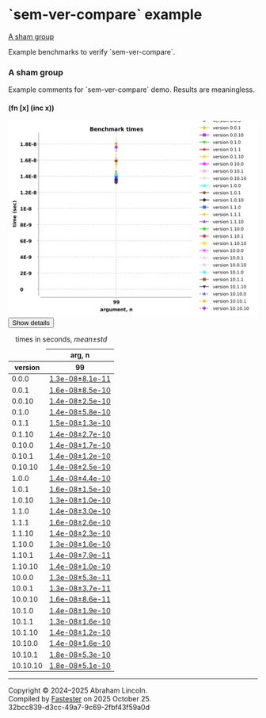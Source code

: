 
  <body>
    <h1>
      `sem-ver-compare` example
    </h1>
    <div>
      <a href="#group-0">A sham group</a>
    </div>
    <p>
      Example benchmarks to verify `sem-ver-compare`.
    </p>
    <section>
      <h3 id="group-0">
        A sham group
      </h3>
      <p>
        Example comments for `sem-ver-compare` demo. Results are meaningless.
      </p>
      <div>
        <h4 id="group-0-fexpr-0">
          (fn [x] (inc x))
        </h4><img alt="Benchmark measurements for expression `(fn [x] (inc x))`, time versus &apos;n&apos; arguments, comparing different versions." src=
        "semver_img/group-0-fexpr-0.svg"><button class="collapser" type="button">Show details</button>
        <div class="collapsable">
          <table>
            <caption>
              times in seconds, <em>mean±std</em>
            </caption>
            <thead>
              <tr>
                <td></td>
                <th colspan="1">
                  arg, n
                </th>
              </tr>
              <tr>
                <th>
                  version
                </th>
                <th>
                  99
                </th>
              </tr>
            </thead>
            <tr>
              <td>
                0.0.0
              </td>
              <td>
                <a href="https://github.com/blosavio/fastester/blob/main/resources/semver_performance/version 0.0.0/test-0.edn">1.3e-08±8.1e-11</a>
              </td>
            </tr>
            <tr>
              <td>
                0.0.1
              </td>
              <td>
                <a href="https://github.com/blosavio/fastester/blob/main/resources/semver_performance/version 0.0.1/test-0.edn">1.6e-08±8.5e-10</a>
              </td>
            </tr>
            <tr>
              <td>
                0.0.10
              </td>
              <td>
                <a href="https://github.com/blosavio/fastester/blob/main/resources/semver_performance/version 0.0.10/test-0.edn">1.4e-08±2.5e-10</a>
              </td>
            </tr>
            <tr>
              <td>
                0.1.0
              </td>
              <td>
                <a href="https://github.com/blosavio/fastester/blob/main/resources/semver_performance/version 0.1.0/test-0.edn">1.4e-08±5.8e-10</a>
              </td>
            </tr>
            <tr>
              <td>
                0.1.1
              </td>
              <td>
                <a href="https://github.com/blosavio/fastester/blob/main/resources/semver_performance/version 0.1.1/test-0.edn">1.5e-08±1.3e-10</a>
              </td>
            </tr>
            <tr>
              <td>
                0.1.10
              </td>
              <td>
                <a href="https://github.com/blosavio/fastester/blob/main/resources/semver_performance/version 0.1.10/test-0.edn">1.4e-08±2.7e-10</a>
              </td>
            </tr>
            <tr>
              <td>
                0.10.0
              </td>
              <td>
                <a href="https://github.com/blosavio/fastester/blob/main/resources/semver_performance/version 0.10.0/test-0.edn">1.4e-08±1.7e-10</a>
              </td>
            </tr>
            <tr>
              <td>
                0.10.1
              </td>
              <td>
                <a href="https://github.com/blosavio/fastester/blob/main/resources/semver_performance/version 0.10.1/test-0.edn">1.4e-08±1.2e-10</a>
              </td>
            </tr>
            <tr>
              <td>
                0.10.10
              </td>
              <td>
                <a href="https://github.com/blosavio/fastester/blob/main/resources/semver_performance/version 0.10.10/test-0.edn">1.4e-08±2.5e-10</a>
              </td>
            </tr>
            <tr>
              <td>
                1.0.0
              </td>
              <td>
                <a href="https://github.com/blosavio/fastester/blob/main/resources/semver_performance/version 1.0.0/test-0.edn">1.4e-08±4.4e-10</a>
              </td>
            </tr>
            <tr>
              <td>
                1.0.1
              </td>
              <td>
                <a href="https://github.com/blosavio/fastester/blob/main/resources/semver_performance/version 1.0.1/test-0.edn">1.6e-08±1.5e-10</a>
              </td>
            </tr>
            <tr>
              <td>
                1.0.10
              </td>
              <td>
                <a href="https://github.com/blosavio/fastester/blob/main/resources/semver_performance/version 1.0.10/test-0.edn">1.3e-08±1.0e-10</a>
              </td>
            </tr>
            <tr>
              <td>
                1.1.0
              </td>
              <td>
                <a href="https://github.com/blosavio/fastester/blob/main/resources/semver_performance/version 1.1.0/test-0.edn">1.4e-08±3.0e-10</a>
              </td>
            </tr>
            <tr>
              <td>
                1.1.1
              </td>
              <td>
                <a href="https://github.com/blosavio/fastester/blob/main/resources/semver_performance/version 1.1.1/test-0.edn">1.6e-08±2.6e-10</a>
              </td>
            </tr>
            <tr>
              <td>
                1.1.10
              </td>
              <td>
                <a href="https://github.com/blosavio/fastester/blob/main/resources/semver_performance/version 1.1.10/test-0.edn">1.4e-08±2.3e-10</a>
              </td>
            </tr>
            <tr>
              <td>
                1.10.0
              </td>
              <td>
                <a href="https://github.com/blosavio/fastester/blob/main/resources/semver_performance/version 1.10.0/test-0.edn">1.3e-08±1.6e-10</a>
              </td>
            </tr>
            <tr>
              <td>
                1.10.1
              </td>
              <td>
                <a href="https://github.com/blosavio/fastester/blob/main/resources/semver_performance/version 1.10.1/test-0.edn">1.4e-08±7.9e-11</a>
              </td>
            </tr>
            <tr>
              <td>
                1.10.10
              </td>
              <td>
                <a href="https://github.com/blosavio/fastester/blob/main/resources/semver_performance/version 1.10.10/test-0.edn">1.4e-08±1.0e-10</a>
              </td>
            </tr>
            <tr>
              <td>
                10.0.0
              </td>
              <td>
                <a href="https://github.com/blosavio/fastester/blob/main/resources/semver_performance/version 10.0.0/test-0.edn">1.3e-08±5.3e-11</a>
              </td>
            </tr>
            <tr>
              <td>
                10.0.1
              </td>
              <td>
                <a href="https://github.com/blosavio/fastester/blob/main/resources/semver_performance/version 10.0.1/test-0.edn">1.3e-08±3.7e-11</a>
              </td>
            </tr>
            <tr>
              <td>
                10.0.10
              </td>
              <td>
                <a href="https://github.com/blosavio/fastester/blob/main/resources/semver_performance/version 10.0.10/test-0.edn">1.6e-08±8.6e-11</a>
              </td>
            </tr>
            <tr>
              <td>
                10.1.0
              </td>
              <td>
                <a href="https://github.com/blosavio/fastester/blob/main/resources/semver_performance/version 10.1.0/test-0.edn">1.4e-08±1.9e-10</a>
              </td>
            </tr>
            <tr>
              <td>
                10.1.1
              </td>
              <td>
                <a href="https://github.com/blosavio/fastester/blob/main/resources/semver_performance/version 10.1.1/test-0.edn">1.3e-08±1.6e-10</a>
              </td>
            </tr>
            <tr>
              <td>
                10.1.10
              </td>
              <td>
                <a href="https://github.com/blosavio/fastester/blob/main/resources/semver_performance/version 10.1.10/test-0.edn">1.4e-08±1.2e-10</a>
              </td>
            </tr>
            <tr>
              <td>
                10.10.0
              </td>
              <td>
                <a href="https://github.com/blosavio/fastester/blob/main/resources/semver_performance/version 10.10.0/test-0.edn">1.4e-08±1.6e-10</a>
              </td>
            </tr>
            <tr>
              <td>
                10.10.1
              </td>
              <td>
                <a href="https://github.com/blosavio/fastester/blob/main/resources/semver_performance/version 10.10.1/test-0.edn">1.8e-08±5.3e-10</a>
              </td>
            </tr>
            <tr>
              <td>
                10.10.10
              </td>
              <td>
                <a href="https://github.com/blosavio/fastester/blob/main/resources/semver_performance/version 10.10.10/test-0.edn">1.8e-08±5.1e-10</a>
              </td>
            </tr>
          </table>
        </div>
      </div>
      <hr>
    </section>
    <p id="page-footer">
      Copyright © 2024–2025 Abraham Lincoln.<br>
      Compiled by <a href="https://github.com/blosavio/Fastester">Fastester</a> on 2025 October 25.<span id="uuid"><br>
      32bcc839-d3cc-49a7-9c69-2fbf43f59a0d</span>
    </p>
  </body>
</html>
